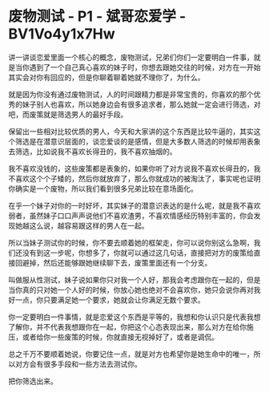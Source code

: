 # 废物测试 - P1 - 斌哥恋爱学 - BV1Vo4y1x7Hw

讲一讲谈恋爱里面一个核心的概念，废物测试，兄弟们你们一定要明白一件事，就是当你遇到了一个自己真心喜欢的妹子时，你想去跟她交往的时候，对方在一开始其实会对你有回应的，但是你聊着聊着她就不理你了，为什么。

就是因为你没有通过废物测试，人的时间跟精力都是非常宝贵的，你喜欢的那个优秀的妹子别人也喜欢，所以她身边会有很多追求者，那么她就一定会进行筛选，对吧，而废策就是筛选男人的最好手段。

保留出一些相对比较优质的男人，今天和大家讲的这个东西是比较牛逼的，其实这个筛选是在潜意识层面的，谈恋爱谈的是感情，但是大多数人筛选的时候却用表象去筛选，比如说我不喜欢长得丑的，我不喜欢抽烟的。

我不喜欢没钱的，这些废策都是表象的，如果你听了对方说我不喜欢长得丑的，我不喜欢这个个子矮的，然后你就放弃了，那么你就成功的被淘汰了，事实呢也证明你确实是一个废物，所以我们看到很多兄弟比较在意场面化。

在乎一个妹子对你的一时好坏，其实妹子的潜意识表达的是什么呢，就是我不喜欢弱者，虽然妹子口口声声说他们不喜欢渣男，不喜欢情感经历特别丰富的，你会发现她越这么说，越容易跟这样的男人在一起。

所以当妹子测试你的时候，你不要去顺着她的框架走，你可以说你别这么急啊，我们还没有到这一步呢，你想多了，你就可以通过这几句话，直接把对方的废策给直接回避掉，然后还能够跟她继续聊下去，废策里面还有一个分支。

叫做服从性测试，妹子说如果你只对我一个人好，那我会考虑跟你在一起的，但是当你真的只对她一个人好的时候，你放心她也绝对不会喜欢你，她只会说你再对我好一点，你只要满足她一个要求，她就会让你满足无数个要求。

你一定要明白一件事情，就是恋爱这个东西是平等的，我想和你认识只是代表我想了解你，并不代表我想跟你在一起，你把这个心态表现出来，那么对方在给你施压，或者给你一些废策的时候，你就直接无视掉好了，或者是调侃。

总之千万不要顺着她说，你要记住一点，就是对方也希望你是她生命中的唯一，所以对方会有很多手段和一些方法去测试你。

把你筛选出来。